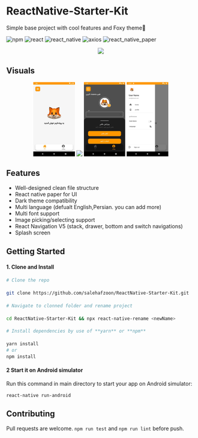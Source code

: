 # ReactNative-Starter-Kit
Simple base project with cool features and Foxy theme🦊

![npm](https://img.shields.io/badge/npm-v6.14.12-green.svg)
![react](https://img.shields.io/badge/react-v17.0.1-blue.svg)
![react_native](https://img.shields.io/badge/react_native-v0.64.0-yellow.svg)
![axios](https://img.shields.io/badge/axios-v0.21.1-orange.svg)
![react_native_paper](https://img.shields.io/badge/react_native_paper-v4.8.1-brown.svg)

<div align="center">
  <img src="https://user-images.githubusercontent.com/43959614/116556725-064b4100-a913-11eb-80b2-effbf9a5950f.png" width="200px">
</div>

## Visuals
<div align="center">
  
  <img src="./photo/home-white.jpg" width="22%">
  <img src="./photo/redFoxy.gif" width="22%">
  <img src="./photo/profile-black.jpg" width="22%">
  <img src="./photo/drawer.png" width="22%">
  
</div>

## Features

- Well-designed clean file structure
- React native paper for UI
- Dark theme compatibility
- Multi language (defualt English,Persian. you can add more)
- Multi font support
- Image picking/selecting support
- React Navigation V5 (stack, drawer, bottom and switch navigations)
- Splash screen

## Getting Started

#### 1. Clone and Install

```bash
# Clone the repo

git clone https://github.com/salehafzoon/ReactNative-Starter-Kit.git

# Navigate to clonned folder and rename project

cd ReactNative-Starter-Kit && npx react-native-rename <newName>

# Install dependencies by use of **yarn** or **npm**

yarn install
# or
npm install
```

#### 2 Start it on Android simulator

Run this command in main directory to start your app on Android simulator:
```
react-native run-android
```


## Contributing

Pull requests are welcome. ```npm run test``` and ```npm run lint``` before push.
